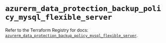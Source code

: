 # `azurerm_data_protection_backup_policy_mysql_flexible_server`

Refer to the Terraform Registry for docs: [`azurerm_data_protection_backup_policy_mysql_flexible_server`](https://registry.terraform.io/providers/hashicorp/azurerm/4.44.0/docs/resources/data_protection_backup_policy_mysql_flexible_server).
